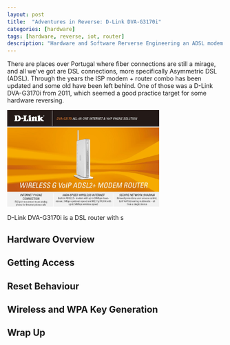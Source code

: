 ```yaml
---
layout: post
title:  "Adventures in Reverse: D-Link DVA-G3170i"
categories: [hardware]
tags: [hardware, reverse, iot, router]
description: "Hardware and Software Rerverse Engineering an ADSL modem + router, the D-Link DVA-G3170i (2011)"
---
```


There are places over Portugal where fiber connections are still a mirage, and all we've got are DSL connections, more specifically Asymmetric DSL (ADSL). Through the years the ISP modem + router combo has been updated and some old have been left behind. One of those was a D-Link DVA-G3170i from 2011, which seemed a good practice target for some hardware reversing.

<!--more-->

<img style="text-align:center;max-width: 70%;" src="/images/dlink21/dlink.jpg"/>

D-Link DVA-G3170i is a DSL router with s


## Hardware Overview

## Getting Access

## Reset Behaviour

## Wireless and WPA Key Generation

## Wrap Up

